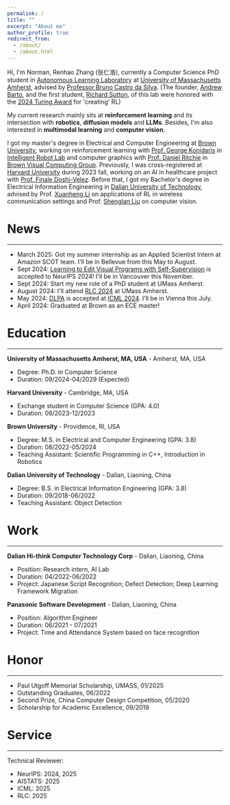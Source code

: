 ```yaml
---
permalink: /
title: ""
excerpt: "About me"
author_profile: true
redirect_from: 
  - /about/
  - /about.html
---
```


Hi, I'm Norman, Renhao Zhang (张仁浩), currently a Computer Science PhD student in [Autonomous Learning Laboratory](https://all.cs.umass.edu/) at [University of Massachusetts Amherst](https://www.umass.edu/), advised by [Professor Bruno Castro da Silva](https://people.cs.umass.edu/~bsilva/). (The founder, [Andrew Barto](https://people.cs.umass.edu/~barto/), and the first student, [Richard Sutton](http://www.incompleteideas.net/), of this lab were honored with the [2024 Turing Award](https://awards.acm.org/about/2024-turing) for 'creating' RL)

My current research mainly sits at **reinforcement learning** and its intersection with **robotics**, **diffusion models** and **LLMs**. Besides, I'm also interested in **multimodal learning** and **computer vision**.

I got my master's degree in Electrical and Computer Engineering at [Brown University](https://www.brown.edu/), working on reinforcement learning with [Prof. George Konidaris](https://cs.brown.edu/people/gdk/) in [Intelligent Robot Lab](http://irl.cs.brown.edu/) and computer graphics with [Prof. Daniel Ritchie](https://dritchie.github.io/) in [Brown Visual Computing Group](https://visual.cs.brown.edu/). Previously, I was cross-registered at [Harvard University](https://www.harvard.edu/) during 2023 fall, working on an AI in healthcare project with [Prof. Finale Doshi-Velez](https://finale.seas.harvard.edu/). Before that, I got my Bachelor's degree in Electrical Information Engineering in [Dalian University of Technology](https://en.dlut.edu.cn/), advised by Prof. [Xuanheng Li](http://faculty.dlut.edu.cn/2018011001/en/index.htm) on applications of RL in wireless communication settings and Prof. [Shenglan Liu](http://faculty.dlut.edu.cn/liushenglan/en/index.htm) on computer vision.




News
======
---
- March 2025: Got my summer internship as an Applied Scientist Intern at Amazon SCOT team. I'll be in Bellevue from this May to August. 
- Sept 2024: [Learning to Edit Visual Programs with Self-Supervision](https://arxiv.org/abs/2406.02383) is accepted to NeurIPS 2024! I'll be in Vancouver this November.
- Sept 2024: Start my new role of a PhD student at UMass Amherst.
- August 2024: I'll attend [RLC 2024](https://rl-conference.cc/organizers.html) at UMass Amherst.
- May 2024: [DLPA](https://arxiv.org/abs/2404.03037) is accepted at [ICML 2024](https://icml.cc/). I'll be in Vienna this July.
- April 2024: Graduated at Brown as an ECE master!



Education
======
---
**University of Massachusetts Amherst, MA, USA** - Amherst, MA, USA
- Degree: Ph.D. in Computer Science
- Duration: 09/2024-04/2029 (Expected)

**Harvard University** - Cambridge, MA, USA
- Exchange student in Computer Science (GPA: 4.0)
- Duration: 09/2023-12/2023

**Brown University** - Providence, RI, USA
- Degree: M.S. in Electrical and Computer Engineering (GPA: 3.8)
- Duration: 08/2022-05/2024 
- Teaching Assistant: Scientific Programming in C++, Introduction in Robotics

**Dalian University of Technology** - Dalian, Liaoning, China
- Degree: B.S. in Electrical Information Engineering (GPA: 3.8)
- Duration: 09/2018-06/2022
- Teaching Assistant: Object Detection



Work
======
---
**Dalian Hi-think Computer Technology Corp** - Dalian, Liaoning, China
- Position: Research intern, AI Lab
- Duration: 04/2022-06/2022
- Project: Japanese Script Recognition; Defect Detection; Deep Learning Framework Migration

**Panasonic Software Development** - Dalian, Liaoning, China
- Position: Algorithm Engineer
- Duration: 06/2021 - 07/2021
- Project: Time and Attendance System based on face recognition


Honor
======
---
- Paul Utgoff Memorial Scholarship, UMASS, 01/2025
- Outstanding Graduates, 06/2022
- Second Prize, China Computer Design Competition, 05/2020
- Scholarship for Academic Excellence, 09/2019

Service
======
---
Technical Reviewer:
- NeurIPS: 2024, 2025
- AISTATS: 2025
- ICML: 2025
- RLC: 2025

